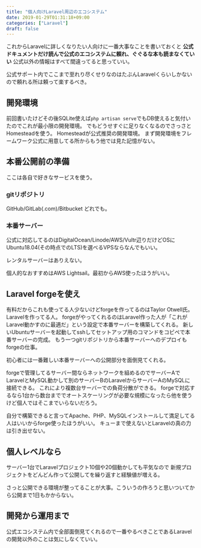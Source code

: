 ```yaml
---
title: "個人向けLaravel周辺のエコシステム"
date: 2019-01-29T01:31:18+09:00
categories: ["Laravel"]
draft: false
---
```


これからLaravelに詳しくなりたい人向けに一番大事なことを書いておくと
**公式ドキュメントだけ読んで公式のエコシステムに頼れ、ぐぐるな本も読まなくていい**
公式以外の情報はすべて間違ってると思っていい。

公式サポート内でここまで至れり尽くせりなのはたぶんLaravelくらいしかないので頼れる所は頼って楽するべき。

## 開発環境
前回書いたけどその後SQLite使えば`php artisan serve`でもDB使えると気付いたのでこれが最小限の開発環境。
でもどうせすぐに足りなくなるのでさっさとHomesteadを使う。
Homesteadが公式推奨の開発環境。
まず開発環境をフレームワーク公式に用意してる所からもう他では見た記憶がない。

## 本番公開前の準備
ここは各自で好きなサービスを使う。

### gitリポジトリ
GitHub/GitLab(.com)/Bitbucket
どれでも。

### 本番サーバー
公式に対応してるのはDigitalOcean/Linode/AWS/Vultr辺りだけどOSにUbuntu18.04(その時点でのLTS)を選べるVPSならなんでもいい。

レンタルサーバーはありえない。

個人的なおすすめはAWS Lightsail。最初からAWS使ったほうがいい。

## Laravel forgeを使え
有料だからこれも使ってる人少ないけどforgeを作ってるのはTaylor Otwell氏。Laravelを作ってる人。
forgeがやってくれるのはLaravel作った人が「これがLaravel動かすのに最適だ」という設定で本番サーバーを構築してくれる。
新しいUbuntuサーバーを起動してsshしてセットアップ用のコマンドをコピペで本番サーバーの完成。
もう一つgitリポジトリから本番サーバーへのデプロイもforgeの仕事。

初心者には一番難しい本番サーバーへの公開部分を面倒見てくれる。

forgeで管理してるサーバー間ならネットワークを組めるのでサーバーAでLaravelとMySQL動かして別のサーバーBのLaravelからサーバーAのMySQLに接続できる。
これにより複数台サーバーでの負荷分散ができる。
forgeで対応するなら1台から数台まででオートスケーリングが必要な規模になったら他を使うけど個人ではそこまでいらないだろう。

自分で構築できると言ってApache、PHP、MySQLインストールして満足してる人はいいからforge使ったほうがいい。
キューまで使えないとLaravelの真の力は引き出せない。

## 個人レベルなら
サーバー1台でLaravelプロジェクト10個や20個動かしても平気なので
新規プロジェクトをどんどん作って公開してを繰り返すと経験値が増える。

さっと公開できる環境が整ってることが大事。こういうの作ろうと思いついてから公開まで1日もかからない。

## 開発から運用まで
公式エコシステム内で全部面倒見てくれるので一番やるべきことであるLaravelの開発以外のことは気にしなくていい。

